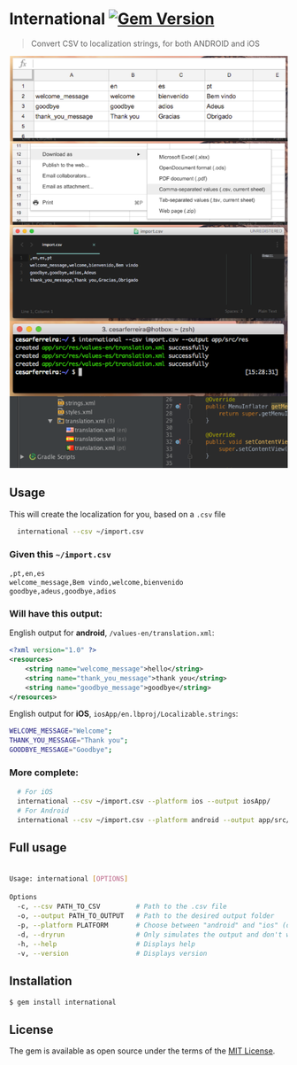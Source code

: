 # International [![Gem Version](https://badge.fury.io/rb/international.svg)](https://badge.fury.io/rb/international)

> Convert CSV to localization strings, for both ANDROID and iOS

<p align="center">
<img src="extras/screenshots/output.png" />
</p>

## Usage

This will create the localization for you, based on a `.csv` file

```bash
  international --csv ~/import.csv
```

### Given this `~/import.csv`
```csv
,pt,en,es
welcome_message,Bem vindo,welcome,bienvenido
goodbye,adeus,goodbye,adios
```

### Will have this output:
English output for **android**, `/values-en/translation.xml`:

```xml
<?xml version="1.0" ?>
<resources>
    <string name="welcome_message">hello</string>
    <string name="thank_you_message">thank you</string>
    <string name="goodbye_message">goodbye</string>
</resources>
```

English output for **iOS**, `iosApp/en.lbproj/Localizable.strings`:

```bash
WELCOME_MESSAGE="Welcome";
THANK_YOU_MESSAGE="Thank you";
GOODBYE_MESSAGE="Goodbye";
```

### More complete:

```bash
  # For iOS
  international --csv ~/import.csv --platform ios --output iosApp/
  # For Android
  international --csv ~/import.csv --platform android --output app/src/main/res/
```


## Full usage
```bash

Usage: international [OPTIONS]

Options
  -c, --csv PATH_TO_CSV         # Path to the .csv file
  -o, --output PATH_TO_OUTPUT   # Path to the desired output folder
  -p, --platform PLATFORM       # Choose between "android" and "ios" (default: "android")
  -d, --dryrun                  # Only simulates the output and don't write files
  -h, --help                    # Displays help
  -v, --version                 # Displays version

```

## Installation

    $ gem install international

## License

The gem is available as open source under the terms of the [MIT License](http://opensource.org/licenses/MIT).
